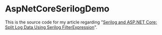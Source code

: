 # AspNetCoreSerilogDemo

This is the source code for my article regarding "[Serilog and ASP.NET Core: Split Log Data Using Serilog FilterExpression](http://vmsdurano.com/serilog-and-asp-net-core-split-log-data-using-filterexpression/)".
